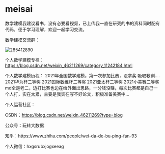 # meisai
数学建模我建议看书，没有必要看视频，已上传我一直在研究的书的资料同时配有代码，便于学习理解，欢迎一起学习交流。

数学建模交流群：


![285412890](https://user-images.githubusercontent.com/62045791/152969456-1dd64854-823b-4343-8f00-e5d9f8a15548.png)

个人数学建模专栏：https://blog.csdn.net/weixin_46211269/category_11242184.html

个人数学建模历程：
2021年全国数学建模，第一次参加比赛，没拿奖
吸取教训....
2021华为杯二等奖
2021国际数维杯二等奖
2021亚太杯二等奖
2021小美赛二等奖
md全是老二，边打比赛也边在给外面出思路，一分钱没赚，每次比赛都是自己一个人打，实在太累，主要是我实在写不好论文，积极准备美赛中...

个人运营社区：

CSDN：https://blog.csdn.net/weixin_46211269?type=blog

公众号：玩转大数据

知乎：https://www.zhihu.com/people/wei-da-de-bu-ping-fan-93

个人微信：hxgsrubxjogxeeag
